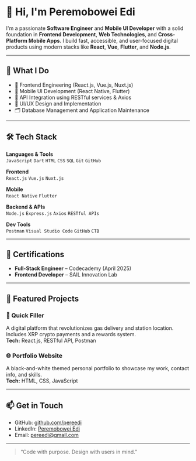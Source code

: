 # 👋 Hi, I'm Peremobowei Edi

I'm a passionate **Software Engineer** and **Mobile UI Developer** with a solid foundation in **Frontend Development**, **Web Technologies**, and **Cross-Platform Mobile Apps**. I build fast, accessible, and user-focused digital products using modern stacks like **React**, **Vue**, **Flutter**, and **Node.js**.

---

## 🚀 What I Do

- 🔧 Frontend Engineering (React.js, Vue.js, Nuxt.js)
- 📱 Mobile UI Development (React Native, Flutter)
- 🔌 API Integration using RESTful services & Axios
- 🎨 UI/UX Design and Implementation
- 🗂️ Database Management and Application Maintenance

---

## 🛠️ Tech Stack

**Languages & Tools**  
`JavaScript` `Dart` `HTML` `CSS` `SQL` `Git` `GitHub`

**Frontend**  
`React.js` `Vue.js` `Nuxt.js`

**Mobile**  
`React Native` `Flutter`

**Backend & APIs**  
`Node.js` `Express.js` `Axios` `RESTful APIs`

**Dev Tools**  
`Postman` `Visual Studio Code` `GitHub` `CTB`

---

## 📜 Certifications

- **Full-Stack Engineer** – Codecademy (April 2025)  
- **Frontend Developer** – SAIL Innovation Lab  

---

## 🌟 Featured Projects

### 🔧 Quick Filler  
A digital platform that revolutionizes gas delivery and station location. Includes XRP crypto payments and a rewards system.  
**Tech:** React.js, RESTful API, Postman

### 🌐 Portfolio Website  
A black-and-white themed personal portfolio to showcase my work, contact info, and skills.  
**Tech:** HTML, CSS, JavaScript

---

## 📫 Get in Touch

- GitHub: [github.com/pereedi](https://github.com/pereedi)  
- LinkedIn: [Peremobowei Edi](https://www.linkedin.com/in/peremobowei-edi-7222431a1/)  
- Email: pereedi@gmail.com  

---

> “Code with purpose. Design with users in mind.”


